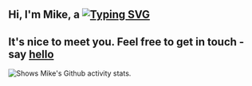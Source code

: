 ## Hi, I'm Mike, a [![Typing SVG](https://readme-typing-svg.herokuapp.com?font=fira+code&size=24&duration=2000&pause=500&color=A9CDF3&background=1A1A1A&vCenter=true&width=435&lines=frontend+developer;father;freethinker)](https://git.io/typing-svg)
## It's nice to meet you. Feel free to get in touch - say [hello](mailto:hello@mikepeiman.dev)
<picture>
  <source srcset="https://github-readme-stats.vercel.app/api?username=mikepeiman&show_icons=true&theme=tokyonight">
  <img alt="Shows Mike's Github activity stats.">
</picture>
<!--
**mikepeiman/mikepeiman** is a ✨ _special_ ✨ repository because its `README.md` (this file) appears on your GitHub profile.

Here are some ideas to get you started:

- 🔭 I’m currently working on ...
- 🌱 I’m currently learning ...
- 👯 I’m looking to collaborate on ...
- 🤔 I’m looking for help with ...
- 💬 Ask me about ...
- 📫 How to reach me: ...
- 😄 Pronouns: ...
- ⚡ Fun fact: ...
-->
